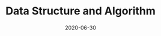 ---
title: Data Structure and Algorithm
subtitle: 
date: 2020-06-30
draft: false
comments: false
tag: ["data structure", "algorithm"]
---